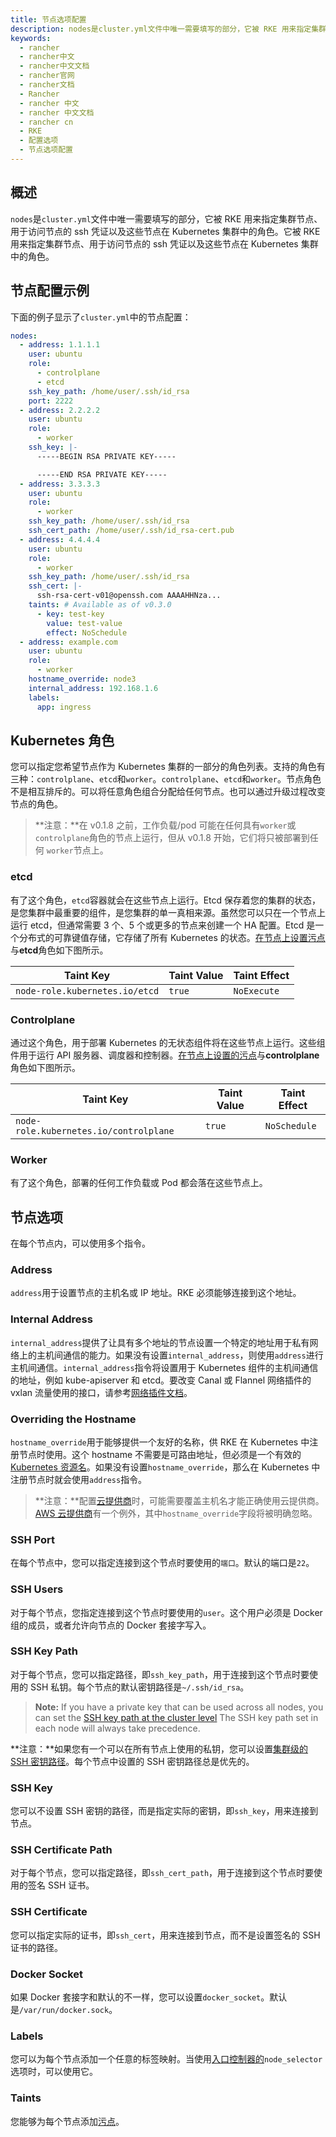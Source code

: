 ```yaml
---
title: 节点选项配置
description: nodes是cluster.yml文件中唯一需要填写的部分，它被 RKE 用来指定集群节点、用于访问节点的 ssh 凭证以及这些节点在 Kubernetes 集群中的角色。它被 RKE 用来指定集群节点、用于访问节点的 ssh 凭证以及这些节点在 Kubernetes 集群中的角色。
keywords:
  - rancher
  - rancher中文
  - rancher中文文档
  - rancher官网
  - rancher文档
  - Rancher
  - rancher 中文
  - rancher 中文文档
  - rancher cn
  - RKE
  - 配置选项
  - 节点选项配置
---
```


## 概述

`nodes`是`cluster.yml`文件中唯一需要填写的部分，它被 RKE 用来指定集群节点、用于访问节点的 ssh 凭证以及这些节点在 Kubernetes 集群中的角色。它被 RKE 用来指定集群节点、用于访问节点的 ssh 凭证以及这些节点在 Kubernetes 集群中的角色。

## 节点配置示例

下面的例子显示了`cluster.yml`中的节点配置：

```yaml
nodes:
  - address: 1.1.1.1
    user: ubuntu
    role:
      - controlplane
      - etcd
    ssh_key_path: /home/user/.ssh/id_rsa
    port: 2222
  - address: 2.2.2.2
    user: ubuntu
    role:
      - worker
    ssh_key: |-
      -----BEGIN RSA PRIVATE KEY-----

      -----END RSA PRIVATE KEY-----
  - address: 3.3.3.3
    user: ubuntu
    role:
      - worker
    ssh_key_path: /home/user/.ssh/id_rsa
    ssh_cert_path: /home/user/.ssh/id_rsa-cert.pub
  - address: 4.4.4.4
    user: ubuntu
    role:
      - worker
    ssh_key_path: /home/user/.ssh/id_rsa
    ssh_cert: |-
      ssh-rsa-cert-v01@openssh.com AAAAHHNza...
    taints: # Available as of v0.3.0
      - key: test-key
        value: test-value
        effect: NoSchedule
  - address: example.com
    user: ubuntu
    role:
      - worker
    hostname_override: node3
    internal_address: 192.168.1.6
    labels:
      app: ingress
```

## Kubernetes 角色

您可以指定您希望节点作为 Kubernetes 集群的一部分的角色列表。支持的角色有三种：`controlplane`、`etcd`和`worker`。`controlplane`、`etcd`和`worker`。节点角色不是相互排斥的。可以将任意角色组合分配给任何节点。也可以通过升级过程改变节点的角色。

> **注意：**在 v0.1.8 之前，工作负载/pod 可能在任何具有`worker`或`controlplane`角色的节点上运行，但从 v0.1.8 开始，它们将只被部署到任何 `worker`节点上。

### etcd

有了这个角色，`etcd`容器就会在这些节点上运行。Etcd 保存着您的集群的状态，是您集群中最重要的组件，是您集群的单一真相来源。虽然您可以只在一个节点上运行 etcd，但通常需要 3 个、5 个或更多的节点来创建一个 HA 配置。Etcd 是一个分布式的可靠键值存储，它存储了所有 Kubernetes 的状态。[在节点上设置污点](https://kubernetes.io/docs/concepts/configuration/taint-and-toleration/)与**etcd**角色如下图所示。

| Taint Key                      | Taint Value | Taint Effect |
| ------------------------------ | ----------- | ------------ |
| `node-role.kubernetes.io/etcd` | `true`      | `NoExecute`  |

### Controlplane

通过这个角色，用于部署 Kubernetes 的无状态组件将在这些节点上运行。这些组件用于运行 API 服务器、调度器和控制器。[在节点上设置的污点](https://kubernetes.io/docs/concepts/configuration/taint-and-toleration/)与**controlplane**角色如下图所示。

| Taint Key                              | Taint Value | Taint Effect |
| -------------------------------------- | ----------- | ------------ |
| `node-role.kubernetes.io/controlplane` | `true`      | `NoSchedule` |

### Worker

有了这个角色，部署的任何工作负载或 Pod 都会落在这些节点上。

## 节点选项

在每个节点内，可以使用多个指令。

### Address

`address`用于设置节点的主机名或 IP 地址。RKE 必须能够连接到这个地址。

### Internal Address

`internal_address`提供了让具有多个地址的节点设置一个特定的地址用于私有网络上的主机间通信的能力。如果没有设置`internal_address`，则使用`address`进行主机间通信。`internal_address`指令将设置用于 Kubernetes 组件的主机间通信的地址，例如 kube-apiserver 和 etcd。要改变 Canal 或 Flannel 网络插件的 vxlan 流量使用的接口，请参考[网络插件文档](/docs/rke/config-options/add-ons/network-plugins/)。

### Overriding the Hostname

`hostname_override`用于能够提供一个友好的名称，供 RKE 在 Kubernetes 中注册节点时使用。这个 hostname 不需要是可路由地址，但必须是一个有效的[Kubernetes 资源名](https://kubernetes.io/docs/concepts/overview/working-with-objects/names/#names)。如果没有设置`hostname_override`，那么在 Kubernetes 中注册节点时就会使用`address`指令。

> **注意：**配置[云提供商](/docs/rke/config-options/cloud-providers/)时，可能需要覆盖主机名才能正确使用云提供商。[AWS 云提供商](https://v1-17.docs.kubernetes.io/docs/concepts/cluster-administration/cloud-providers/#aws)有一个例外，其中`hostname_override`字段将被明确忽略。

### SSH Port

在每个节点中，您可以指定连接到这个节点时要使用的`端口`。默认的端口是`22`。

### SSH Users

对于每个节点，您指定连接到这个节点时要使用的`user`。这个用户必须是 Docker 组的成员，或者允许向节点的 Docker 套接字写入。

### SSH Key Path

对于每个节点，您可以指定路径，即`ssh_key_path`，用于连接到这个节点时要使用的 SSH 私钥。每个节点的默认密钥路径是`~/.ssh/id_rsa`。

> **Note:** If you have a private key that can be used across all nodes, you can set the [SSH key path at the cluster level](/docs/rke/config-options/) The SSH key path set in each node will always take precedence.

**注意：**如果您有一个可以在所有节点上使用的私钥，您可以设置[集群级的 SSH 密钥路径](/docs/rke/config-options/)。每个节点中设置的 SSH 密钥路径总是优先的。

### SSH Key

您可以不设置 SSH 密钥的路径，而是指定实际的密钥，即`ssh_key`，用来连接到节点。

### SSH Certificate Path

对于每个节点，您可以指定路径，即`ssh_cert_path`，用于连接到这个节点时要使用的签名 SSH 证书。

### SSH Certificate

您可以指定实际的证书，即`ssh_cert`，用来连接到节点，而不是设置签名的 SSH 证书的路径。

### Docker Socket

如果 Docker 套接字和默认的不一样，您可以设置`docker_socket`。默认是`/var/run/docker.sock`。

### Labels

您可以为每个节点添加一个任意的标签映射。当使用[入口控制器的](/docs/rke/config-options/add-ons/ingress-controllers/)`node_selector`选项时，可以使用它。

### Taints

您能够为每个节点添加[污点](https://kubernetes.io/docs/concepts/configuration/taint-and-toleration/)。
